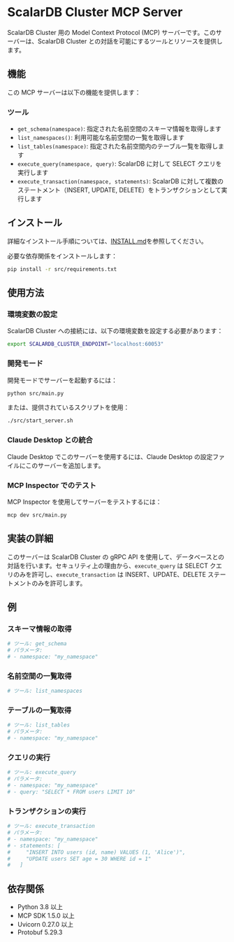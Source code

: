 # ScalarDB Cluster MCP Server

ScalarDB Cluster 用の Model Context Protocol (MCP) サーバーです。このサーバーは、ScalarDB Cluster との対話を可能にするツールとリソースを提供します。

## 機能

この MCP サーバーは以下の機能を提供します：

### ツール

- `get_schema(namespace)`: 指定された名前空間のスキーマ情報を取得します
- `list_namespaces()`: 利用可能な名前空間の一覧を取得します
- `list_tables(namespace)`: 指定された名前空間内のテーブル一覧を取得します
- `execute_query(namespace, query)`: ScalarDB に対して SELECT クエリを実行します
- `execute_transaction(namespace, statements)`: ScalarDB に対して複数のステートメント（INSERT, UPDATE, DELETE）をトランザクションとして実行します

## インストール

詳細なインストール手順については、[INSTALL.md](INSTALL.md)を参照してください。

必要な依存関係をインストールします：

```bash
pip install -r src/requirements.txt
```

## 使用方法

### 環境変数の設定

ScalarDB Cluster への接続には、以下の環境変数を設定する必要があります：

```bash
export SCALARDB_CLUSTER_ENDPOINT="localhost:60053"
```

### 開発モード

開発モードでサーバーを起動するには：

```bash
python src/main.py
```

または、提供されているスクリプトを使用：

```bash
./src/start_server.sh
```

### Claude Desktop との統合

Claude Desktop でこのサーバーを使用するには、Claude Desktop の設定ファイルにこのサーバーを追加します。

### MCP Inspector でのテスト

MCP Inspector を使用してサーバーをテストするには：

```bash
mcp dev src/main.py
```

## 実装の詳細

このサーバーは ScalarDB Cluster の gRPC API を使用して、データベースとの対話を行います。セキュリティ上の理由から、`execute_query` は SELECT クエリのみを許可し、`execute_transaction` は INSERT、UPDATE、DELETE ステートメントのみを許可します。

## 例

### スキーマ情報の取得

```python
# ツール: get_schema
# パラメータ:
# - namespace: "my_namespace"
```

### 名前空間の一覧取得

```python
# ツール: list_namespaces
```

### テーブルの一覧取得

```python
# ツール: list_tables
# パラメータ:
# - namespace: "my_namespace"
```

### クエリの実行

```python
# ツール: execute_query
# パラメータ:
# - namespace: "my_namespace"
# - query: "SELECT * FROM users LIMIT 10"
```

### トランザクションの実行

```python
# ツール: execute_transaction
# パラメータ:
# - namespace: "my_namespace"
# - statements: [
#     "INSERT INTO users (id, name) VALUES (1, 'Alice')",
#     "UPDATE users SET age = 30 WHERE id = 1"
#   ]
```

## 依存関係

- Python 3.8 以上
- MCP SDK 1.5.0 以上
- Uvicorn 0.27.0 以上
- Protobuf 5.29.3
